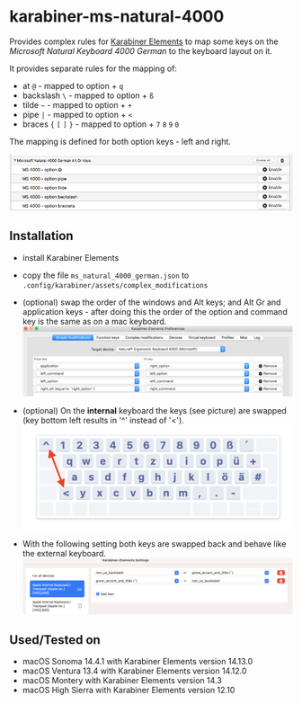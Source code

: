 # karabiner-ms-natural-4000

Provides complex rules for [Karabiner Elements](https://karabiner-elements.pqrs.org/) to map some keys on the _Microsoft Natural Keyboard 4000 German_ to the keyboard layout on it.


It provides separate rules for the mapping of:

- at `@` - mapped to option + `q`
- backslash `\` - mapped to option + `ß`
- tilde `~` - mapped to option + `+`
- pipe `|` - mapped to option + `<`
- braces `{` `[` `]` `}` - mapped to option + `7` `8` `9` `0`

The mapping is defined for both option keys - left and right.

![Rules](complex_rules.png)
## Installation

- install Karabiner Elements
- copy the file `ms_natural_4000_german.json` to `.config/karabiner/assets/complex_modifications`
- (optional) swap the order of the windows and Alt keys; and Alt Gr and application keys - after doing this the order of the option and command key is the same as on a mac keyboard. ![swap option and command](swap_option_command.png)
- (optional) On the __internal__ keyboard the keys (see picture) are swapped (key bottom left results in '^' instead of '<'). 
  ![swapped keys](swapped_left_keys.png)
  
- With the following setting both keys are swapped back and behave like the external keyboard.
  ![swap left keys](swap_left_keys.png)
  
## Used/Tested on

- macOS Sonoma 14.4.1 with Karabiner Elements version 14.13.0
- macOS Ventura 13.4 with Karabiner Elements version 14.12.0
- macOS Montery with Karabiner Elements version 14.3
- macOS High Sierra with Karabiner Elements version 12.10
